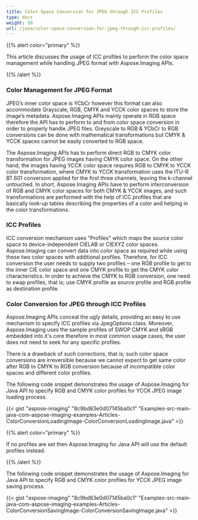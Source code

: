 ```yaml
---
title: Color Space Conversion for JPEG through ICC Profiles
type: docs
weight: 50
url: /java/color-space-conversion-for-jpeg-through-icc-profiles/
---
```


{{% alert color="primary" %}} 

This article discusses the usage of ICC profiles to perform the color space management while handling JPEG format with Aspose.Imaging APIs.

{{% /alert %}} 
### **Color Management for JPEG Format**
JPEG’s inner color space is YCbCr however this format can also accommodate Grayscale, RGB, CMYK and YCCK color spaces to store the image’s metadata. Aspose.Imaging APIs mainly operate in RGB space therefore the API has to perform to and from color space conversion in order to properly handle JPEG files. Greyscale to RGB & YCbCr to RGB conversions can be done with mathematical transformations but CMYK & YCCK spaces cannot be easily converted to RGB space.

The Aspose.Imaging APIs has to perform direct RGB to CMYK color transformation for JPEG images having CMYK color space. On the other hand, the images having YCCK color space requires RGB to CMYK to YCCK color transformation, where CMYK to YCCK transformation uses the ITU-R BT.601 conversion applied for the first three channels, leaving the k-channel untouched. In short, Aspose.Imaging APIs have to perform interconversion of RGB and CMYK color spaces for both CMYK & YCCK images, and such transformations are performed with the help of ICC profiles that are basically look-up tables describing the properties of a color and helping in the color transformations.
### **ICC Profiles**
ICC conversion mechanism uses "Profiles" which maps the source color space to device-independent CIELAB or CIEXYZ color spaces. Aspose.Imaging can convert data into color space as required while using these two color spaces with additional profiles. Therefore, for ICC conversion the user needs to supply two profiles – one RGB profile to get to the inner CIE color space and one CMYK profile to get the CMYK color characteristics. In order to achieve the CMYK to RGB conversion, one need to swap profiles, that is; use CMYK profile as source profile and RGB profile as destination profile.
### **Color Conversion for JPEG through ICC Profiles**
Aspose.Imaging APIs conceal the ugly details, providing an easy to use mechanism to specify ICC profiles via JpegOptions class. Moreover, Aspose.Imaging uses the sample profiles of SWOP CMYK and sRGB embedded into it's core therefore in most common usage cases, the user does not need to seek for any specific profiles.

There is a drawback of such corrections, that is; such color space conversions are irreversible because we cannot expect to get same color after RGB to CMYK to RGB conversion because of incompatible color spaces and different color profiles.

The following code snippet demonstrates the usage of Aspose.Imaging for Java API to specify RGB and CMYK color profiles for YCCK JPEG image loading process.

{{< gist "aspose-imaging" "8c9bd83e0d07145ba0c1" "Examples-src-main-java-com-aspose-imaging-examples-Articles-ColorConversionLoadingImage-ColorConversionLoadingImage.java" >}}

{{% alert color="primary" %}} 

If no profiles are set then Aspose.Imaging for Java API will use the default profiles instead.

{{% /alert %}} 

The following code snippet demonstrates the usage of Aspose.Imaging for Java API to specify RGB and CMYK color profiles for YCCK JPEG image saving process.

{{< gist "aspose-imaging" "8c9bd83e0d07145ba0c1" "Examples-src-main-java-com-aspose-imaging-examples-Articles-ColorConversionSavingImage-ColorConversionSavingImage.java" >}}
